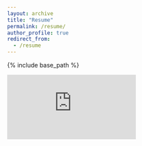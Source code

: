 ```yaml
---
layout: archive
title: "Resume"
permalink: /resume/
author_profile: true
redirect_from:
  - /resume
---
```


{% include base_path %}

<embed src="https://mczielinski.github.io/files/MarkZielinski2021_08.pdf" type="application/pdf" />


